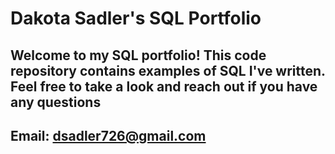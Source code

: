 # Dakota Sadler's SQL Portfolio

## Welcome to my SQL portfolio! This code repository contains examples of SQL I've written. Feel free to take a look and reach out if you have any questions

## Email: dsadler726@gmail.com
